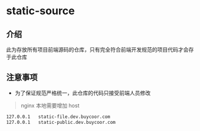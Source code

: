 # static-source

## 介绍

此为存放所有项目前端源码的仓库，只有完全符合前端开发规范的项目代码才会存于此仓库

## 注意事项

- 为了保证规范严格统一，此仓库的代码只接受前端人员修改

> nginx 本地需要增加 host

```bash
127.0.0.1	static-file.dev.buycoor.com
127.0.0.1	static-public.dev.buycoor.com
```
